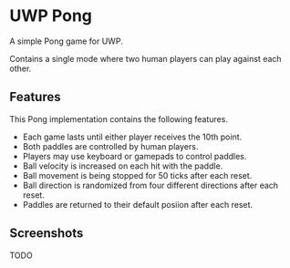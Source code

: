 # UWP Pong
A simple Pong game for UWP.

Contains a single mode where two human players can play against each other.

## Features
This Pong implementation contains the following features.
* Each game lasts until either player receives the 10th point.
* Both paddles are controlled by human players.
* Players may use keyboard or gamepads to control paddles.
* Ball velocity is increased on each hit with the paddle.
* Ball movement is being stopped for 50 ticks after each reset.
* Ball direction is randomized from four different directions after each reset.
* Paddles are returned to their default posiion after each reset.

## Screenshots
TODO